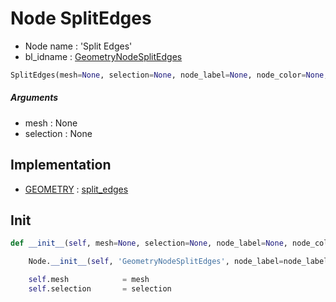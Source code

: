 # Node SplitEdges

- Node name : 'Split Edges'
- bl_idname : [GeometryNodeSplitEdges](https://docs.blender.org/api/current/bpy.types.GeometryNodeSplitEdges.html)


``` python
SplitEdges(mesh=None, selection=None, node_label=None, node_color=None, **kwargs)
```
##### Arguments

- mesh : None
- selection : None

## Implementation

- [GEOMETRY](/docs/GeoNodes/socket_GEOMETRY.md) : [split_edges](/docs/GeoNodes/socket_GEOMETRY.md#split_edges)

## Init

``` python
def __init__(self, mesh=None, selection=None, node_label=None, node_color=None, **kwargs):

    Node.__init__(self, 'GeometryNodeSplitEdges', node_label=node_label, node_color=node_color, **kwargs)

    self.mesh            = mesh
    self.selection       = selection
```
